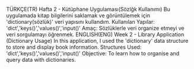 TÜRKÇE(TR)
Hafta 2 - Kütüphane Uygulaması(Sözlğk Kullanımı)
Bu uygulamada kitap bilgilerini saklamak ve görüntülemek için 'dictionary(sözlük)' veri yapısını kullandım.
Kullanılan Yapılar: 'dict','keys()','values()','input()'
Amaç: Sözlüklerle veri organize etmeyi ve veri sorgulamayı öğrenmek.
ENGLISH(ENG)
Week 2 - Library Application (Dictionary Usage)
In this application, I used the 'dictionary' data structure to store and display book information.
Structures Used: 'dict','keys()','values()','input()'
Objective: To learn how to organise and query data with dictionaries.